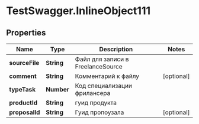 # TestSwagger.InlineObject111

## Properties

Name | Type | Description | Notes
------------ | ------------- | ------------- | -------------
**sourceFile** | **String** | Файл для записи в FreelanceSource | 
**comment** | **String** | Комментарий к файлу | [optional] 
**typeTask** | **Number** | Код специализации фрилансера | 
**productId** | **String** | гуид продукта | 
**proposalId** | **String** | Гуид пропоузала | [optional] 


